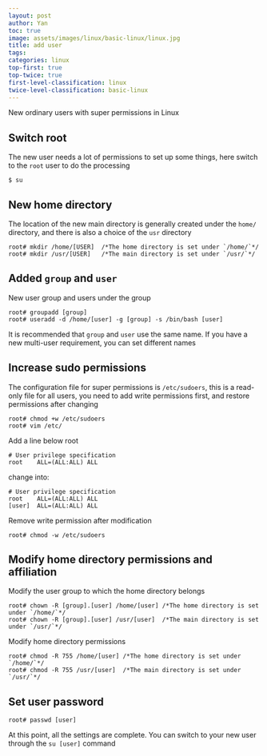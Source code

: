```yaml
---
layout: post
author: Yan 
toc: true
image: assets/images/linux/basic-linux/linux.jpg
title: add user
tags:
categories: linux
top-first: true
top-twice: true
first-level-classification: linux
twice-level-classification: basic-linux
---
```


New ordinary users with super permissions in Linux

## Switch root

The new user needs a lot of permissions to set up some things, here switch to the `root` user to do the processing

```shell
$ su
```

## New home directory

The location of the new main directory is generally created under the `home/` directory, and there is also a choice of the `usr` directory

```shell
root# mkdir /home/[USER]  /*The home directory is set under `/home/`*/
root# mkdir /usr/[USER]   /*The main directory is set under `/usr/`*/
```

## Added `group` and `user`

New user group and users under the group

```shell
root# groupadd [group]
root# useradd -d /home/[user] -g [group] -s /bin/bash [user]
```

It is recommended that `group` and `user` use the same name. If you have a new multi-user requirement, you can set different names

## Increase sudo permissions

The configuration file for super permissions is `/etc/sudoers`, this is a read-only file for all users, you need to add write permissions first, and restore permissions after changing

```shell
root# chmod +w /etc/sudoers
root# vim /etc/
```

Add a line below root

```shell
# User privilege specification
root	ALL=(ALL:ALL) ALL
```

change into:

```
# User privilege specification
root	ALL=(ALL:ALL) ALL
[user]  ALL=(ALL:ALL) ALL
```

Remove write permission after modification

```shell
root# chmod -w /etc/sudoers
```

## Modify home directory permissions and affiliation

Modify the user group to which the home directory belongs

```shell
root# chown -R [group].[user] /home/[user] /*The home directory is set under `/home/`*/
root# chown -R [group].[user] /usr/[user]  /*The main directory is set under `/usr/`*/
```

Modify home directory permissions

```shell
root# chmod -R 755 /home/[user] /*The home directory is set under `/home/`*/
root# chmod -R 755 /usr/[user]  /*The main directory is set under `/usr/`*/
```

## Set user password

```shell
root# passwd [user]
```

At this point, all the settings are complete. You can switch to your new user through the `su [user]` command




